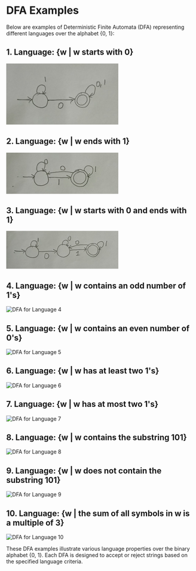 # DFA Examples

Below are examples of Deterministic Finite Automata (DFA) representing different languages over the alphabet {0, 1}:

## 1. Language: {w | w starts with 0}
![DFA for Language 1](assets/dfa_language_1.jpg)

## 2. Language: {w | w ends with 1}
![DFA for Language 2](assets/dfa_language_2.jpg)

## 3. Language: {w | w starts with 0 and ends with 1}
![DFA for Language 3](assets/dfa_language_3.jpg)

## 4. Language: {w | w contains an odd number of 1's}
![DFA for Language 4](assets/dfa_language_4.jpg)

## 5. Language: {w | w contains an even number of 0's}
![DFA for Language 5](assets/dfa_language_5.jpg)

## 6. Language: {w | w has at least two 1's}
![DFA for Language 6](assets/dfa_language_6.jpg)

## 7. Language: {w | w has at most two 1's}
![DFA for Language 7](assets/dfa_language_7.jpg)

## 8. Language: {w | w contains the substring 101}
![DFA for Language 8](assets/dfa_language_8.jpg)

## 9. Language: {w | w does not contain the substring 101}
![DFA for Language 9](assets/dfa_language_9.jpg)

## 10. Language: {w | the sum of all symbols in w is a multiple of 3}
![DFA for Language 10](assets/dfa_language_10.jpg)

These DFA examples illustrate various language properties over the binary alphabet {0, 1}. Each DFA is designed to accept or reject strings based on the specified language criteria.

